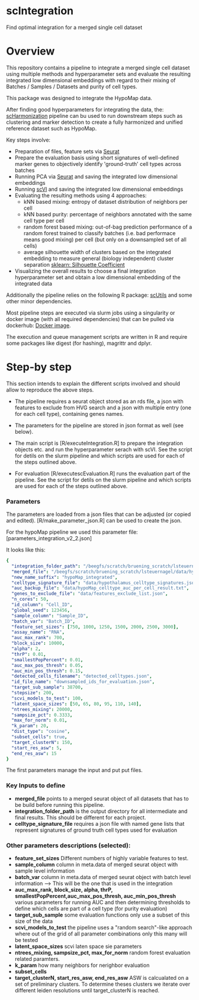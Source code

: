 # scIntegration
Find optimal integration for a merged single cell dataset

# Overview 

This repository contains a pipeline to integrate a merged single cell dataset using multiple methods and hyperparameter sets and evaluate the resulting integrated low dimensional embeddings with regard to their mixing of Batches / Samples / Datasets and purity of cell types.

This package was designed to integrate the HypoMap data.

After finding good hyperparameters for integrating the data, the: [scHarmonization](https://github.com/lsteuernagel/scHarmonization) pipeline can bu used to run downstream steps such as clustering and marker detection to create a fully harmonized and unified reference dataset such as HypoMap.

Key steps involve:

- Preparation of files, feature sets  via [Seurat](https://satijalab.org/seurat/) 
- Prepare the evaluation basis using short signatures of well-defined marker genes to objectively identify 'ground-truth' cell types across batches
- Running PCA via [Seurat](https://satijalab.org/seurat/) and saving the integrated low dimensional embeddings 
- Running [scVI](https://scvi-tools.org/) and saving the integrated low dimensional embeddings 
- Evaluating the resulting methods using 4 approaches:
  - kNN based mixing: entropy of dataset distribution of neighbors per cell
  - kNN based purity: percentage of neighbors annotated with the same cell type per cell
  - random forest based mixing: out-of-bag prediction performance of a random forest trained to classify batches (i.e. bad performace means good mixing) per cell (but only on a downsampled set of all cells)
  - average silhouette width of clusters based on the integrated embedding to measure general (biology independent) cluster separation [sklearn: Silhouette Coefficient](https://scikit-learn.org/stable/modules/generated/sklearn.metrics.silhouette_score.html)
- Visualizing the overall results to choose a final integration hyperparameter set and obtain a low dimensional embedding of the integrated data 

Additionally the pipeline relies on the following R package: [scUtils](https://github.sf.mpg.de/lsteuernagel/scUtils) and some other minor dependencies.

Most pipeline steps are executed via slurm jobs using a singularity or docker image (with all required dependencies) that can be pulled via dockerhub: [Docker image](https://hub.docker.com/r/lsteuernagel/r_scvi_v2/tags).

The execution and queue management scripts are written in R and require some packages like digest (for hashing), magrittr and dplyr.

# Step-by step 

This section intends to explain the different scripts involved and should allow to reproduce the above steps.

- The pipeline requires a seurat object stored as an rds file, a json with features to exclude from HVG search and a json with multiple entry (one for each cell type), containing genes names.

- The parameters for the pipeline are stored in json format as well (see below).

- The main script is [R/executeIntegration.R] to prepare the integration objects etc. and run the hyperparameter serach with scVI. See the script for detils on the slurm pipeline and which scripts are used for each of the steps outlined above.

- For evaluation [R/executescEvaluation.R] runs the evaluation part of the pipeline. See the script for detils on the slurm pipeline and which scripts are used for each of the steps outlined above.

### Parameters

The parameters are loaded from a json files that can be adjusted (or copied and edited). [R/make_parameter_json.R] can be used to create the json.

For the hypoMap pipeline we used this parameter file: [parameters_integration_v2_2.json] 

It looks like this:

```yaml
{
  "integration_folder_path": "/beegfs/scratch/bruening_scratch/lsteuernagel/data/hypoMap_v2_integration/",
  "merged_file": "/beegfs/scratch/bruening_scratch/lsteuernagel/data/hypoMap_rawdata/hypoMap_merged_filtered.rds",
  "new_name_suffix": "hypoMap_integrated",
  "celltype_signature_file": "data/hypothalamus_celltype_signatures.json",
  "auc_backup_file": "data/hypoMap_celltype_auc_per_cell_result.txt",
  "genes_to_exclude_file": "data/features_exclude_list.json",
  "n_cores": 50,
  "id_column": "Cell_ID",
  "global_seed": 123456,
  "sample_column": "Sample_ID",
  "batch_var": "Batch_ID",
  "feature_set_sizes": [750, 1000, 1250, 1500, 2000, 2500, 3000],
  "assay_name": "RNA",
  "auc_max_rank": 700,
  "block_size": 10000,
  "alpha": 2,
  "thrP": 0.01,
  "smallestPopPercent": 0.01,
  "auc_max_pos_thresh": 0.05,
  "auc_min_pos_thresh": 0.15,
  "detected_cells_filename": "detected_celltypes.json",
  "id_file_name": "downsampled_ids_for_evaluation.json",
  "target_sub_sample": 38700,
  "stepsize": 200,
  "scvi_models_to_test": 100,
  "latent_space_sizes": [50, 65, 80, 95, 110, 140],
  "ntrees_mixing": 20000,
  "sampsize_pct": 0.3333,
  "max_for_norm": 0.01,
  "k_param": 20,
  "dist_type": "cosine",
  "subset_cells": true,
  "target_clusterN": 150,
  "start_res_asw": 5,
  "end_res_asw": 15
}
```

The first parameters manage the input and put put files.

### Key Inputs to define

- **merged_file** points to a merged seurat object of all datasets that has to be build before running this pipeline. 
- **integration_folder_path** is the output directory for all intermediate and final results. This should be different for each project. 
- **celltype_signature_file** requires a json file with named gene lists that represent signatures of ground truth cell types used for evaluation


### Other parameters descriptions (selected):

- **feature_set_sizes** Different numbers of highly variable features to test.
- **sample_column** column in meta.data of merged seurat object with sample level information
- **batch_var** column in meta.data of merged seurat object with batch level information --> This will be the one that is used in the integration
- **auc_max_rank, block_size, alpha, thrP, smallestPopPercent,auc_max_pos_thresh, auc_min_pos_thresh** various parameters for running AUC and then determining thresholds to define which cells are part of a cell type (for purity evaluation)
- **target_sub_sample** some evaluation functions only use a subset of this size of the data
- **scvi_models_to_test** the pipeline uses a "random search"-like approach where out of the grid of all parameter combinations only this many will be tested
- **latent_space_sizes** scvi laten space sie parameters
- **ntrees_mixing, sampsize_pct, max_for_norm** random forest evaluation related paramters.
- **k_param** how many neighbors for nerighbor evaluation
- **subset_cells**
- **target_clusterN, start_res_asw, end_res_asw** ASW is calcualated on a set of preliminary clusters. To determine theses clusters we iterate over different leiden resolutions until target_clusterN is reached.



